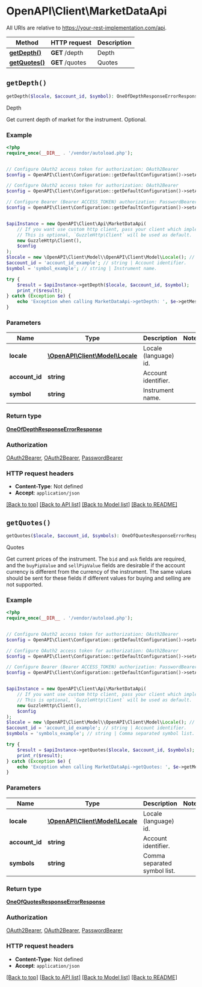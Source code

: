 # OpenAPI\Client\MarketDataApi

All URIs are relative to https://your-rest-implementation.com/api.

Method | HTTP request | Description
------------- | ------------- | -------------
[**getDepth()**](MarketDataApi.md#getDepth) | **GET** /depth | Depth
[**getQuotes()**](MarketDataApi.md#getQuotes) | **GET** /quotes | Quotes


## `getDepth()`

```php
getDepth($locale, $account_id, $symbol): OneOfDepthResponseErrorResponse
```

Depth

Get current depth of market for the instrument. Optional.

### Example

```php
<?php
require_once(__DIR__ . '/vendor/autoload.php');


// Configure OAuth2 access token for authorization: OAuth2Bearer
$config = OpenAPI\Client\Configuration::getDefaultConfiguration()->setAccessToken('YOUR_ACCESS_TOKEN');

// Configure OAuth2 access token for authorization: OAuth2Bearer
$config = OpenAPI\Client\Configuration::getDefaultConfiguration()->setAccessToken('YOUR_ACCESS_TOKEN');

// Configure Bearer (Bearer ACCESS_TOKEN) authorization: PasswordBearer
$config = OpenAPI\Client\Configuration::getDefaultConfiguration()->setAccessToken('YOUR_ACCESS_TOKEN');


$apiInstance = new OpenAPI\Client\Api\MarketDataApi(
    // If you want use custom http client, pass your client which implements `GuzzleHttp\ClientInterface`.
    // This is optional, `GuzzleHttp\Client` will be used as default.
    new GuzzleHttp\Client(),
    $config
);
$locale = new \OpenAPI\Client\Model\\OpenAPI\Client\Model\Locale(); // \OpenAPI\Client\Model\Locale | Locale (language) id.
$account_id = 'account_id_example'; // string | Account identifier.
$symbol = 'symbol_example'; // string | Instrument name.

try {
    $result = $apiInstance->getDepth($locale, $account_id, $symbol);
    print_r($result);
} catch (Exception $e) {
    echo 'Exception when calling MarketDataApi->getDepth: ', $e->getMessage(), PHP_EOL;
}
```

### Parameters

Name | Type | Description  | Notes
------------- | ------------- | ------------- | -------------
 **locale** | [**\OpenAPI\Client\Model\Locale**](../Model/.md)| Locale (language) id. |
 **account_id** | **string**| Account identifier. |
 **symbol** | **string**| Instrument name. |

### Return type

[**OneOfDepthResponseErrorResponse**](../Model/OneOfDepthResponseErrorResponse.md)

### Authorization

[OAuth2Bearer](../../README.md#OAuth2Bearer), [OAuth2Bearer](../../README.md#OAuth2Bearer), [PasswordBearer](../../README.md#PasswordBearer)

### HTTP request headers

- **Content-Type**: Not defined
- **Accept**: `application/json`

[[Back to top]](#) [[Back to API list]](../../README.md#endpoints)
[[Back to Model list]](../../README.md#models)
[[Back to README]](../../README.md)

## `getQuotes()`

```php
getQuotes($locale, $account_id, $symbols): OneOfQuotesResponseErrorResponse
```

Quotes

Get current prices of the instrument. The `bid` and `ask` fields are required, and the `buyPipValue` and `sellPipValue` fields are desirable if the account currency is different from the currency of the instrument. The same values should be sent for these fields if different values for buying and selling are not supported.

### Example

```php
<?php
require_once(__DIR__ . '/vendor/autoload.php');


// Configure OAuth2 access token for authorization: OAuth2Bearer
$config = OpenAPI\Client\Configuration::getDefaultConfiguration()->setAccessToken('YOUR_ACCESS_TOKEN');

// Configure OAuth2 access token for authorization: OAuth2Bearer
$config = OpenAPI\Client\Configuration::getDefaultConfiguration()->setAccessToken('YOUR_ACCESS_TOKEN');

// Configure Bearer (Bearer ACCESS_TOKEN) authorization: PasswordBearer
$config = OpenAPI\Client\Configuration::getDefaultConfiguration()->setAccessToken('YOUR_ACCESS_TOKEN');


$apiInstance = new OpenAPI\Client\Api\MarketDataApi(
    // If you want use custom http client, pass your client which implements `GuzzleHttp\ClientInterface`.
    // This is optional, `GuzzleHttp\Client` will be used as default.
    new GuzzleHttp\Client(),
    $config
);
$locale = new \OpenAPI\Client\Model\\OpenAPI\Client\Model\Locale(); // \OpenAPI\Client\Model\Locale | Locale (language) id.
$account_id = 'account_id_example'; // string | Account identifier.
$symbols = 'symbols_example'; // string | Comma separated symbol list.

try {
    $result = $apiInstance->getQuotes($locale, $account_id, $symbols);
    print_r($result);
} catch (Exception $e) {
    echo 'Exception when calling MarketDataApi->getQuotes: ', $e->getMessage(), PHP_EOL;
}
```

### Parameters

Name | Type | Description  | Notes
------------- | ------------- | ------------- | -------------
 **locale** | [**\OpenAPI\Client\Model\Locale**](../Model/.md)| Locale (language) id. |
 **account_id** | **string**| Account identifier. |
 **symbols** | **string**| Comma separated symbol list. |

### Return type

[**OneOfQuotesResponseErrorResponse**](../Model/OneOfQuotesResponseErrorResponse.md)

### Authorization

[OAuth2Bearer](../../README.md#OAuth2Bearer), [OAuth2Bearer](../../README.md#OAuth2Bearer), [PasswordBearer](../../README.md#PasswordBearer)

### HTTP request headers

- **Content-Type**: Not defined
- **Accept**: `application/json`

[[Back to top]](#) [[Back to API list]](../../README.md#endpoints)
[[Back to Model list]](../../README.md#models)
[[Back to README]](../../README.md)
